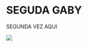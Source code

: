 # SEGUDA GABY
SEGUNDA VEZ AQUI

<img src="https://img.freepik.com/vector-gratis/lindo-icono-personajes-navidad-aislado_1308-121667.jpg">

